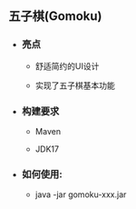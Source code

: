 ## 五子棋(Gomoku)

* ### 亮点

    * 舒适简约的UI设计

    * 实现了五子棋基本功能

* ### 构建要求

    * Maven

    * JDK17

* ### 如何使用:

    * java -jar gomoku-xxx.jar
